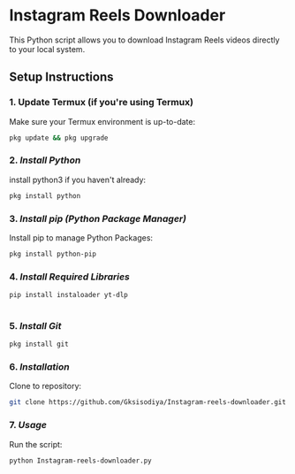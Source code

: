 # Instagram Reels Downloader

This Python script allows you to download Instagram Reels videos directly to your local system.

## Setup Instructions

### 1. **Update Termux (if you're using Termux)**

Make sure your Termux environment is up-to-date:

```bash
pkg update && pkg upgrade

```
### 2. ***Install Python***

install python3 if you haven't already:

```bash
pkg install python

```
### 3. ***Install pip (Python Package Manager)***

Install pip to manage Python Packages:

```bash
pkg install python-pip

```
### 4. ***Install Required Libraries***

```bash
pip install instaloader yt-dlp
 
```
### 5. ***Install Git***

```bash
pkg install git

```
### 6. ***Installation***

Clone to repository:

```bash
git clone https://github.com/Gksisodiya/Instagram-reels-downloader.git

```

### 7. ***Usage***

Run the script:

```bash
python Instagram-reels-downloader.py


